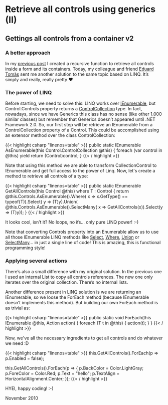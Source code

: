 # Retrieve all controls using generics (II)


## Gettings all controls from a container v2

### A better approach

In my [previous post](/retrieve-all-controls-using-generics-i) I created a recursive function to retrieve all controls inside a form and its containers. Today, my colleague and friend [Eduard Tomàs](https://twitter.com/eiximenis?lang=en) sent me another solution to the same topic based on LINQ. It’s simply and really, really pretty :heart:

### The power of LINQ

Before starting, we need to solve this: LINQ works over [IEnumerable<T>](https://docs.microsoft.com/en-us/dotnet/api/system.collections.generic.ienumerable-1?view=netcore-3.1), but Control.Controls property returns a [ControlCollection](https://docs.microsoft.com/en-us/dotnet/api/system.windows.forms.control.controlcollection?view=netcore-3.1) type. In fact, nowadays, since we have Generics this class has no sense (like other 1.000 similar classes) but remember that Generics doesn’t appeared until .NET Framework 2.0. So, our first step will be retrieve an IEnumerable<Control> from a ControlCollection property of a Control. This could be accomplished using an extensor method over the class ControlCollection:

{{< highlight csharp "linenos=table" >}}
public static IEnumerable<Control> AsEnumerable(this Control.ControlCollection @this)
{
    foreach (var control in @this)
        yield return (Control)control;
}
{{< / highlight >}}

Note that using this method we are able to transform CollectionControl to IEnumerable<Control> and get full access to the power of Linq. Now, let's create a method to retrieve all controls of a type:

{{< highlight csharp "linenos=table" >}}
public static IEnumerable<T> GetAllControls<T>(this Control @this) where T : Control
{
    return @this.Controls.AsEnumerable().Where(
        x => x.GetType() == typeof(T)).Select(
        y => (T)y).Union(
        @this.Controls.AsEnumerable().SelectMany(
            x => GetAllControls<T>(x)).Select(y => (T)y));
}
{{< / highlight >}}

It looks cool, isn’t it? No loops, no ifs… only pure LINQ power! :-) 

Note that converting Controls property into an Enumerable allow us to use all those IEnumerable LINQ methods like [Select](https://docs.microsoft.com/en-us/dotnet/api/system.linq.enumerable.select?view=netcore-3.1), [Where](https://docs.microsoft.com/en-us/dotnet/api/system.linq.enumerable.where?view=netcore-3.1), [Union](https://docs.microsoft.com/en-us/dotnet/api/system.linq.enumerable.union?view=netcore-3.1) or [SelectMany](https://docs.microsoft.com/en-us/dotnet/api/system.linq.enumerable.selectmany?view=netcore-3.1)... in just a single line of code! This is amazing, this is functional programming style!

### Applying several actions

There’s also a small difference with my original solution. In the previous one I used an internal List<T> to copy all controls references. The new one only iterates over the original collection. There’s no internal lists.

Another difference present in LINQ solution is we are returning an IEnumerable, so we loose the ForEach method (because IEnumerable doesn’t implements this method). But building our own ForEach method is as trivial as:

{{< highlight csharp "linenos=table" >}}
public static void ForEach<T>(this IEnumerable<T> @this, Action<T> action)
{
    foreach (T t in @this) { action(t); }
}
{{< / highlight >}}

Now, we've all the necessary ingredients to get all controls and do whatever we need :D

{{< highlight csharp "linenos=table" >}}
this.GetAllControls<TextBox>().ForEach(p => p.Enabled = false);

this.GetAllControls<TextBox>().ForEach(p =>
{
    p.BackColor = Color.LightGray;
    p.ForeColor = Color.Red;
    p.Text = "hello";
    p.TextAlign = HorizontalAlignment.Center;
});
{{< / highlight >}}


HYEI, happy coding! :-)

November 2010
